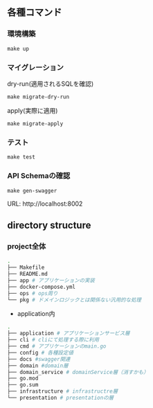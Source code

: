 ## 各種コマンド
### 環境構築
```
make up
```

### マイグレーション

dry-run(適用されるSQLを確認)
```
make migrate-dry-run
```

apply(実際に適用)
```
make migrate-apply
```

### テスト
```
make test
```

### API Schemaの確認
```
make gen-swagger
```
URL: http://localhost:8002


## directory structure
### project全体
```bash
.
├── Makefile
├── README.md
├── app # アプリケーションの実装
├── docker-compose.yml
├── ops # ops周り
└── pkg # ドメインロジックとは関係ない汎用的な処理
```

- application内
```bash
.
├── application # アプリケーションサービス層
├── cli # cliにて処理する際に利用
├── cmd # アプリケーションのmain.go
├── config # 各種設定値
├── docs #swagger関連
├── domain #domain層
├── domain_service # domainService層（消すかも）
├── go.mod
├── go.sum
├── infrastructure # infrastructre層
└── presentation # presentationの層
```
